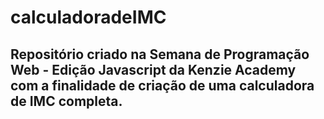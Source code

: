 # calculadoradeIMC

## Repositório criado na Semana de Programação Web - Edição Javascript da Kenzie Academy com a finalidade de criação de uma calculadora de IMC completa.
